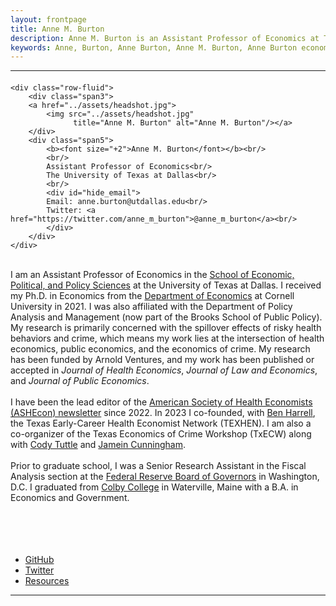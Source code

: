 ```yaml
---
layout: frontpage
title: Anne M. Burton
description: Anne M. Burton is an Assistant Professor of Economics at The University of Texas at Dallas. 
keywords: Anne, Burton, Anne Burton, Anne M. Burton, Anne Burton economics, Anne M. Burton economics, Anne Burton Cornell, Anne M. Burton Cornell, Ph.D., Assistant Professor, Anne Burton UT Dallas, Anne Burton EPPS, Anne M. Burton UT Dallas, Anne M. Burton EPPS, health economics, public economics, economics of crime
---
```


<!--[curriculum vitae ![CV as pdf]({{ BASE_PATH }}/pages/icons16/pdf-icon.png)]({{ BASE_PATH }}/assets/CV.pdf)<br/>-->


---
<body>  

<div class="container-narrow">
  <div class="content">

<div class="row-fluid">
  <div class="span12">
    <!--<hr />-->

<div class="container">
<h4><a name="contact"></a><!--contact--></h4>

    <div class="row-fluid">
        <div class="span3">
        <a href="../assets/headshot.jpg">
            <img src="../assets/headshot.jpg"
                  title="Anne M. Burton" alt="Anne M. Burton"/></a>
        </div>
        <div class="span5">
            <b><font size="+2">Anne M. Burton</font></b><br/>
            <br/>
            Assistant Professor of Economics<br/>
            The University of Texas at Dallas<br/>
            <br/>
            <div id="hide_email">
            Email: anne.burton@utdallas.edu<br/>
            Twitter: <a href="https://twitter.com/anne_m_burton">@anne_m_burton</a><br/>
            </div>
        </div> 
    </div>
</div>

<br/>
I am an Assistant Professor of Economics in the <a href="https://epps.utdallas.edu/">School of Economic, Political, and Policy Sciences</a> at the University of Texas at Dallas. I received my Ph.D. in Economics from the <a href="https://economics.cornell.edu/">Department of Economics</a> at Cornell University in 2021. I was also affiliated with the Department of Policy Analysis and Management (now part of the Brooks School of Public Policy). My research is primarily concerned with the spillover effects of risky health behaviors and crime, which means my work lies at the intersection of health economics, public economics, and the economics of crime. My research has been funded by Arnold Ventures, and my work has been published or accepted in <i> Journal of Health Economics</i>, <i> Journal of Law and Economics</i>, and <i> Journal of Public Economics</i>.
<br/>
<br/>
I have been the lead editor of the <a href="https://www.ashecon.org/newsletter/">American Society of Health Economists (ASHEcon) newsletter</a> since 2022. In 2023 I co-founded, with <a href="https://www.benharrellecon.com/">Ben Harrell</a>, the Texas Early-Career Health Economist Network (TEXHEN). I am also a co-organizer of the Texas Economics of Crime Workshop (TxECW) along with <a href="https://sites.google.com/view/tuttle/">Cody Tuttle</a> and <a href="http://www.jameinpcunningham.com/">Jamein Cunningham</a>.
<br/>
<br/>
Prior to graduate school, I was a Senior Research Assistant in the Fiscal Analysis section at the <a href="https://www.federalreserve.gov/">Federal Reserve Board of Governors</a> in Washington, D.C. I graduated from <a href="https://www.colby.edu/">Colby College</a> in Waterville, Maine with a B.A. in Economics and Government.
<br/>
<br/>

<br/>
<br/>
<br/>



<div class="navbar">
  <div class="navbar-inner">
      <ul class="nav">
          <li><a href="https://github.com/anne-m-burton">GitHub</a></li>
          <li><a href="https://twitter.com/anne_m_burton">Twitter</a></li>
          <li><a href="{{ BASE_PATH }}/pages/resources.html">Resources</a></li>
      </ul>
  </div>
</div>

  </div>
</div>

</div>
<hr>
<span id="lastModified"></span>

</div>
</body>

